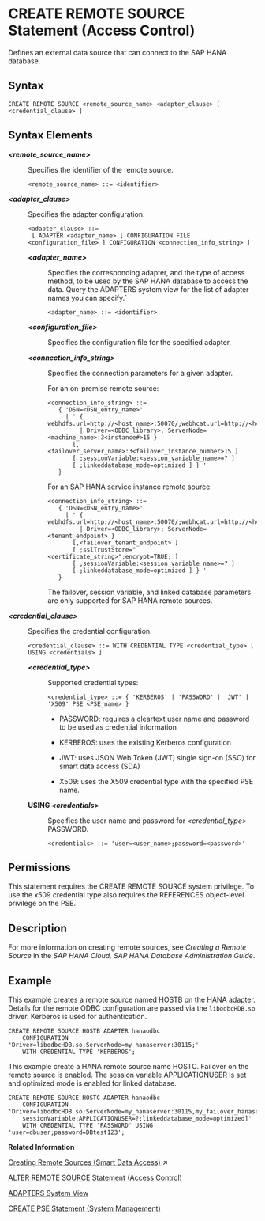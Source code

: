 <!-- loio20d48343751910149985a2c925e12190 -->

# CREATE REMOTE SOURCE Statement \(Access Control\)

Defines an external data source that can connect to the SAP HANA database.



<a name="loio20d48343751910149985a2c925e12190__sql_create_remote_source_1sql_create_remote_source_syntax"/>

## Syntax

```
CREATE REMOTE SOURCE <remote_source_name> <adapter_clause> [ <credential_clause> ]
```



<a name="loio20d48343751910149985a2c925e12190__sql_create_remote_source_1sql_create_remote_source"/>

## Syntax Elements


<dl>
<dt><b>

*<remote\_source\_name\>*

</b></dt>
<dd>

Specifies the identifier of the remote source.

```
<remote_source_name> ::= <identifier>
```



</dd><dt><b>

*<adapter\_clause\>*

</b></dt>
<dd>

Specifies the adapter configuration.

```
<adapter_clause> ::= 
 [ ADAPTER <adapter_name> [ CONFIGURATION FILE <configuration_file> ] CONFIGURATION <connection_info_string> ]
```


<dl>
<dt><b>

*<adapter\_name\>*

</b></dt>
<dd>

Specifies the corresponding adapter, and the type of access method, to be used by the SAP HANA database to access the data. Query the ADAPTERS system view for the list of adapter names you can specify.\`

```
<adapter_name> ::= <identifier>
```



</dd><dt><b>

*<configuration\_file\>*

</b></dt>
<dd>

Specifies the configuration file for the specified adapter.



</dd><dt><b>

*<connection\_info\_string\>*

</b></dt>
<dd>

Specifies the connection parameters for a given adapter.

For an on-premise remote source:

```
<connection_info_string> ::= 
   { 'DSN=<DSN_entry_name>' 
     | ' { webhdfs.url=http://<host_name>:50070/;webhcat.url=http://<host_name>:50111 
         | Driver=<ODBC_library>; ServerNode=<machine_name>:3<instance#>15 }
       [,<failover_server_name>:3<failover_instance_number>15 ]
       [ ;sessionVariable:<session_variable_name>=? ]
       [ ;linkeddatabase_mode=optimized ] } ' 
   }
```

For an SAP HANA service instance remote source:

```
<connection_info_string> ::= 
   { 'DSN=<DSN_entry_name>'
     | ' { webhdfs.url=http://<host_name>:50070/;webhcat.url=http://<host_name>:50111 
         | Driver=<ODBC_library>; ServerNode=<tenant_endpoint> }
       [,<failover_tenant_endpoint> ]
       [ ;sslTrustStore="<certificate_string>";encrypt=TRUE; ]
       [ ;sessionVariable:<session_variable_name>=? ]
       [ ;linkeddatabase_mode=optimized ] } '
   } 
```

The failover, session variable, and linked database parameters are only supported for SAP HANA remote sources.



</dd>
</dl>



</dd><dt><b>

*<credential\_clause\>*

</b></dt>
<dd>

Specifies the credential configuration.

```
<credential_clause> ::= WITH CREDENTIAL TYPE <credential_type> [ USING <credentials> ]
```


<dl>
<dt><b>

*<credential\_type\>*

</b></dt>
<dd>

Supported credential types:

```
<credential_type> ::= { 'KERBEROS' | 'PASSWORD' | 'JWT' | 'X509' PSE <PSE_name> }
```

-   PASSWORD: requires a cleartext user name and password to be used as credential information

-   KERBEROS: uses the existing Kerberos configuration

-   JWT: uses JSON Web Token \(JWT\) single sign-on \(SSO\) for smart data access \(SDA\)

-   X509: uses the X509 credential type with the specified PSE name.




</dd><dt><b>

USING *<credentials\>*

</b></dt>
<dd>

Specifies the user name and password for *<credential\_type\>* PASSWORD.

```
<credentials> ::= 'user=<user_name>;password=<password>'
```



</dd>
</dl>



</dd>
</dl>



<a name="loio20d48343751910149985a2c925e12190__section_opr_ddt_5cb"/>

## Permissions

This statement requires the CREATE REMOTE SOURCE system privilege. To use the x509 credential type also requires the REFERENCES object-level privilege on the PSE.



<a name="loio20d48343751910149985a2c925e12190__sql_create_remote_source_1sql_create_remote_source_description"/>

## Description

For more information on creating remote sources, see *Creating a Remote Source* in the *SAP HANA Cloud, SAP HANA Database Administration Guide*.



<a name="loio20d48343751910149985a2c925e12190__sql_create_remote_source_1sql_create_remote_source_examples"/>

## Example

This example creates a remote source named HOSTB on the HANA adapter. Details for the remote ODBC configuration are passed via the `libodbcHDB.so` driver. Kerberos is used for authentication.

```
CREATE REMOTE SOURCE HOSTB ADAPTER hanaodbc
    CONFIGURATION 'Driver=libodbcHDB.so;ServerNode=my_hanaserver:30115;' 
    WITH CREDENTIAL TYPE 'KERBEROS';
```

This example create a HANA remote source name HOSTC. Failover on the remote source is enabled. The session variable APPLICATIONUSER is set and optimized mode is enabled for linked database.

```
CREATE REMOTE SOURCE HOSTC ADAPTER hanaodbc
    CONFIGURATION 'Driver=libodbcHDB.so;ServerNode=my_hanaserver:30115,my_failover_hanaserver:30215;
    sessionVariable:APPLICATIONUSER=?;linkeddatabase_mode=optimized]'
    WITH CREDENTIAL TYPE 'PASSWORD' USING 'user=dbuser;password=DBtest123';
```

**Related Information**  


[Creating Remote Sources (Smart Data Access)](https://help.sap.com/viewer/477aa413a36c4a95878460696fcc8896/2024_1_QRC/en-US/e8274a1cf62b4aa5b58f261bc904a4af.html "Create a smart data access remote source using SQL syntax or the SAP HANA database explorer.") :arrow_upper_right:

[ALTER REMOTE SOURCE Statement \(Access Control\)](alter-remote-source-statement-access-control-f423eb4.md "Modifies the configuration of an external data source that is connected to an SAP HANA database.")

[ADAPTERS System View](../../020-System-Views-Reference/021-System-Views/adapters-system-view-6d91840.md "Displays adapters available in the SAP HANA system.")

[CREATE PSE Statement \(System Management\)](create-pse-statement-system-management-4d80bf6.md "Creates a personal security environment (PSE).")

